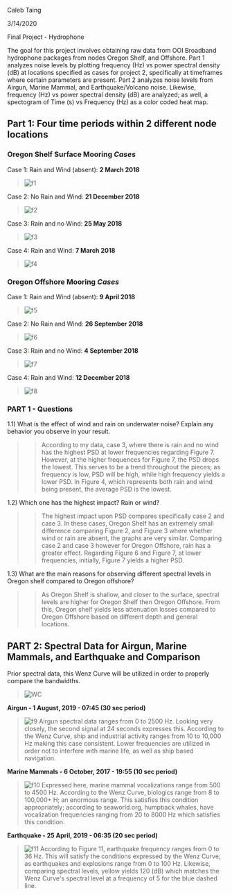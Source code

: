 Caleb Taing

3/14/2020

Final Project - Hydrophone

The goal for this project involves obtaining raw data from OOI Broadband hydrophone packages from nodes Oregon Shelf, and Offshore. Part 1 analyzes noise levels by plotting frequency (Hz) vs power spectral density (dB) at locations specified as cases for project 2, specifically at timeframes where certain parameters are present. Part 2 analyzes noise levels from Airgun, Marine Mammal, and Earthquake/Volcano noise. Likewise, frequency (Hz) vs power spectral density (dB) are analyzed; as well, a spectogram of Time (s) vs Frequency (Hz) as a color coded heat map. 

## Part 1: Four time periods within 2 different node locations
### Oregon Shelf Surface Mooring *Cases* 
Case 1: Rain and Wind (absent): **2 March 2018**
> ![f1](https://github.com/calebkt/BME_450_Hydrophone/blob/master/Hydrophone_images/f1.PNG)

Case 2: No Rain and Wind: **21 December 2018**
> ![f2](https://github.com/calebkt/BME_450_Hydrophone/blob/master/Hydrophone_images/f2.PNG)

Case 3: Rain and no Wind: **25 May 2018**
> ![f3](https://github.com/calebkt/BME_450_Hydrophone/blob/master/Hydrophone_images/f3.PNG)

Case 4: Rain and Wind: **7 March 2018**
> ![f4](https://github.com/calebkt/BME_450_Hydrophone/blob/master/Hydrophone_images/f4.PNG)

### Oregon Offshore Mooring *Cases*
Case 1: Rain and Wind (absent): **9 April 2018**
> ![f5](https://github.com/calebkt/BME_450_Hydrophone/blob/master/Hydrophone_images/f5.PNG)

Case 2: No Rain and Wind: **26 September 2018**
> ![f6](https://github.com/calebkt/BME_450_Hydrophone/blob/master/Hydrophone_images/f6.PNG)

Case 3: Rain and no Wind: **4 September 2018**
> ![f7](https://github.com/calebkt/BME_450_Hydrophone/blob/master/Hydrophone_images/f7.PNG)

Case 4: Rain and Wind: **12 December 2018**
> ![f8](https://github.com/calebkt/BME_450_Hydrophone/blob/master/Hydrophone_images/f8.PNG)

### PART 1 - Questions
1.1) What is the effect of wind and rain on underwater noise? Explain any behavior you observe in your result.
>> According to my data, case 3, where there is rain and no wind has the highest PSD at lower frequencies regarding Figure 7. However, at the higher frequences for Figure 7, the PSD drops the lowest. This serves to be a trend throughout the pieces; as frequency is low, PSD will be high, while high frequency yields a lower PSD. In Figure 4, which represents both rain and wind being present, the average PSD is the lowest. 

1.2) Which one has the highest impact? Rain or wind?
>> The highest impact upon PSD compares specifically case 2 and case 3. In these cases, Oregon Shelf has an extremely small difference comparing Figure 2, and Figure 3 where whether wind or rain are absent, the graphs are very similar. Comparing case 2 and case 3 however for Oregon Offshore, rain has a greater effect. Regarding Figure 6 and Figure 7, at lower frequencies, initially, Figure 7 yields a higher PSD. 

1.3) What are the main reasons for observing different spectral levels in Oregon shelf compared to Oregon offshore?
>> As Oregon Shelf is shallow, and closer to the surface, spectral levels are higher for Oregon Shelf then Oregon Offshore. From this, Oregon shelf yields less attenuation losses compared to Oregon Offshore based on different depth and general locations. 

## PART 2: Spectral Data for Airgun, Marine Mammals, and Earthquake   and Comparison
Prior spectral data, this Wenz Curve will be utilized in order to properly compare the bandwidths.
> ![WC](https://github.com/calebkt/BME_450_Hydrophone/blob/master/Hydrophone_images/WC.png)

**Airgun - 1 August, 2019 - 07:45 (30 sec period)**
> ![f9](https://github.com/calebkt/BME_450_Hydrophone/blob/master/Hydrophone_images/f9.PNG)
Airgun spectral data ranges from 0 to 2500 Hz. Looking very closely, the second signal at 24 seconds expresses this. According to the Wenz Curve, ship and industrial activity ranges from 10 to 10,000 Hz making this case consistent. Lower frequencies are utilized in order not to interfere with marine life, as well as ship based navigation.

**Marine Mammals - 6 October, 2017 - 19:55 (10 sec period)**
> ![f10](https://github.com/calebkt/BME_450_Hydrophone/blob/master/Hydrophone_images/f10.PNG)
Expressed here, marine mammal vocalizations range from 500 to 4500 Hz. According to the Wenz Curve, biologics range from 8 to 100,000+ H; an enormous range. This satisfies this condition appropriately; according to seaworld.org, humpback whales, have vocalization frequencies ranging from 20 to 8000 Hz which satisfies this condition. 

**Earthquake - 25 April, 2019 - 06:35 (20 sec period)**
> ![f11](https://github.com/calebkt/BME_450_Hydrophone/blob/master/Hydrophone_images/f11.PNG)
According to Figure 11, earthquake frequency ranges from 0 to 36 Hz. This will satisfy the conditions expressed by the Wenz Curve; as earthquakes and explosions range from 0 to 100 Hz. Likewise, comparing spectral levels, yellow yields 120 (dB) which matches the Wenz Curve's spectral level at a frequency of 5 for the blue dashed line. 









